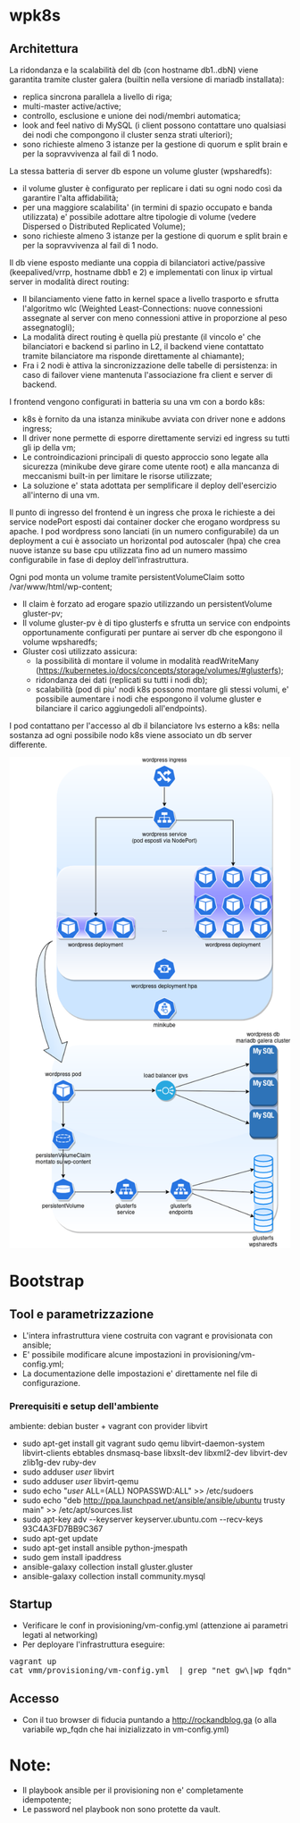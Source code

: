 # wpk8s 

## Architettura
La ridondanza e la scalabilità del db (con hostname db1..dbN) viene garantita tramite cluster galera (builtin nella versione di mariadb installata):
* replica sincrona parallela a livello di riga;
* multi-master active/active;
* controllo, esclusione e unione dei nodi/membri automatica;
* look and feel nativo di MySQL (i client possono contattare uno qualsiasi dei nodi che compongono il cluster senza strati ulteriori);
* sono richieste almeno 3 istanze per la gestione di quorum e split brain e per la sopravvivenza al fail di 1 nodo.

La stessa batteria di server db espone un volume gluster (wpsharedfs): 
* il volume gluster è configurato per replicare i dati su ogni nodo così da garantire l'alta affidabilità;
* per una maggiore scalabilita' (in termini di spazio occupato e banda utilizzata) e' possibile adottare altre tipologie di volume (vedere Dispersed o Distributed Replicated Volume);                                                    
* sono richieste almeno 3 istanze per la gestione di quorum e split brain e per la sopravvivenza al fail di 1 nodo.

Il db viene esposto mediante una coppia di bilanciatori active/passive (keepalived/vrrp, hostname dbb1 e 2) e implementati con linux ip virtual server in modalità direct routing:
* Il bilanciamento viene fatto in kernel space a livello trasporto e sfrutta l'algoritmo wlc (Weighted Least-Connections: nuove connessioni assegnate al server con meno connessioni attive in proporzione al peso assegnatogli);
* La modalità direct routing è quella più prestante (il vincolo e' che bilanciatori e backend si parlino in L2, il backend viene contattato tramite bilanciatore ma risponde direttamente al chiamante);
* Fra i 2 nodi è attiva la sincronizzazione delle tabelle di persistenza: in caso di failover viene mantenuta l'associazione fra client e server di backend.

I frontend vengono configurati in batteria su una vm con a bordo k8s: 
* k8s è fornito da una istanza minikube avviata con driver none e addons ingress;
* Il driver none permette di esporre direttamente servizi ed ingress su tutti gli ip della vm;
* Le controindicazioni principali di questo approccio sono legate alla sicurezza (minikube deve girare come utente root) e alla mancanza di meccanismi built-in per limitare le risorse utilizzate;
* La soluzione e' stata adottata per semplificare il deploy dell'esercizio all'interno di una vm.

Il punto di ingresso del frontend è un ingress che proxa le richieste a dei service nodePort esposti dai container docker che erogano wordpress su apache.
I pod wordpress sono lanciati (in un numero configurabile) da un deployment a cui è associato un horizontal pod autoscaler (hpa) che crea nuove istanze su base cpu utilizzata fino ad un numero massimo configurabile in fase di deploy dell'infrastruttura.

Ogni pod monta un volume tramite persistentVolumeClaim sotto /var/www/html/wp-content;
* Il claim è forzato ad erogare spazio utilizzando un persistentVolume gluster-pv;
* Il volume gluster-pv è di tipo glusterfs e sfrutta un service con endpoints opportunamente configurati per puntare ai server db che espongono il volume wpsharedfs;
* Gluster così utilizzato assicura:
  * la possibilità di montare il volume in modalità readWriteMany (https://kubernetes.io/docs/concepts/storage/volumes/#glusterfs);
  * ridondanza dei dati (replicati su tutti i nodi db);
  * scalabilità (pod di piu' nodi k8s possono montare gli stessi volumi, e' possibile aumentare i nodi che espongono il volume gluster e bilanciare il carico aggiungedoli all'endpoints).

I pod contattano per l'accesso al db il bilanciatore lvs esterno a k8s: nella sostanza ad ogni possibile nodo k8s viene associato un db server differente.

![Architecture](https://github.com/tappof/wpk8s/blob/master/images/wpk8s.png)

# Bootstrap
## Tool e parametrizzazione
* L'intera infrastruttura viene costruita con vagrant e provisionata con ansible; 
* E' possibile modificare alcune impostazioni in provisioning/vm-config.yml;
* La documentazione delle impostazioni e' direttamente nel file di configurazione.

### Prerequisiti e setup dell'ambiente
ambiente: debian buster + vagrant con provider libvirt 
* sudo apt-get install git vagrant sudo qemu libvirt-daemon-system libvirt-clients ebtables dnsmasq-base libxslt-dev libxml2-dev libvirt-dev zlib1g-dev ruby-dev
* sudo adduser *user* libvirt
* sudo adduser *user* libvirt-qemu
* sudo echo "*user* ALL=(ALL) NOPASSWD:ALL" >> /etc/sudoers 
* sudo echo "deb http://ppa.launchpad.net/ansible/ansible/ubuntu trusty main" >> /etc/apt/sources.list
* sudo apt-key adv --keyserver keyserver.ubuntu.com --recv-keys 93C4A3FD7BB9C367
* sudo apt-get update
* sudo apt-get install ansible python-jmespath
* sudo gem install ipaddress
* ansible-galaxy collection install gluster.gluster
* ansible-galaxy collection install community.mysql

## Startup
* Verificare le conf in provisioning/vm-config.yml (attenzione ai parametri legati al networking)
* Per deployare l'infrastruttura eseguire:
<pre>
vagrant up
cat vmm/provisioning/vm-config.yml  | grep "net_gw\|wp_fqdn" | awk '{print $NF}' | paste - - | awk '{print $2"00 "$1}' | sudo tee -a /etc/hosts
</pre>

## Accesso
* Con il tuo browser di fiducia puntando a http://rockandblog.ga (o alla variabile wp_fqdn che hai inizializzato in vm-config.yml)

# Note:
* Il playbook ansible per il provisioning non e' completamente idempotente;
* Le password nel playbook non sono protette da vault.
